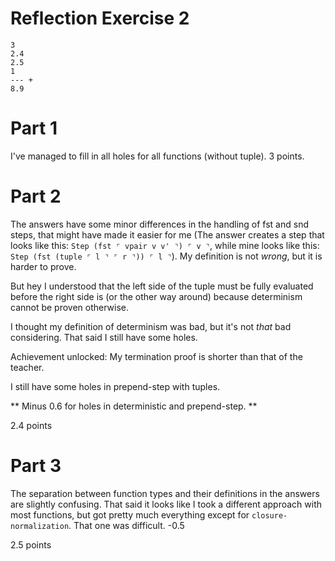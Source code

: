 # Reflection Exercise 2

```
3
2.4
2.5
1
--- +
8.9

```


# Part 1
I've managed to fill in all holes for all functions (without tuple). 3 points.

# Part 2

The answers have some minor differences in the handling of fst and snd steps, that might have made it easier for me (The answer creates a step that looks like this: `Step (fst ⌜ vpair v v' ⌝) ⌜ v ⌝`, while mine looks like this: `Step (fst (tuple ⌜ l ⌝ ⌜ r ⌝)) ⌜ l ⌝`). My definition is not *wrong*, but it is harder to prove.

But hey I understood that the left side of the tuple must be fully evaluated before the right side is (or the other way around) because determinism cannot be proven otherwise.

I thought my definition of determinism was bad, but it's not *that* bad considering. That said I still have some holes.

Achievement unlocked: My termination proof is shorter than that of the teacher.

I still have some holes in prepend-step with tuples.


** Minus 0.6 for holes in deterministic and prepend-step. **

2.4 points

# Part 3
The separation between function types and their definitions in the answers are slightly confusing. That said it looks like I took a different approach with most functions, but got pretty much everything except for `closure-normalization`. That one was difficult. -0.5

2.5 points
